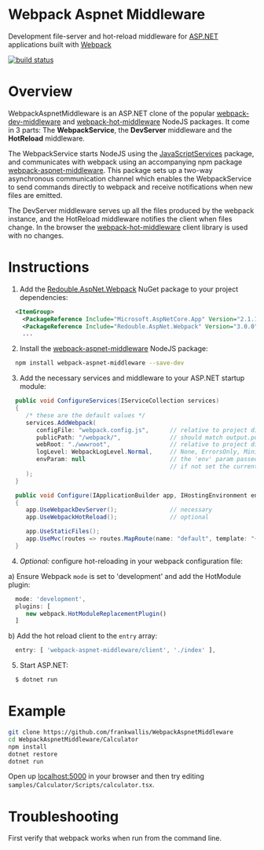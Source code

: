 # Webpack Aspnet Middleware

Development file-server and hot-reload middleware for [ASP.NET](https://github.com/aspnet) applications built with [Webpack](https://github.com/webpack/webpack)

[![build status](https://secure.travis-ci.org/frankwallis/WebpackAspnetMiddleware.png?branch=master)](http://travis-ci.org/frankwallis/WebpackAspnetMiddleware)

# Overview

WebpackAspnetMiddleware is an ASP.NET clone of the popular [webpack-dev-middleware](https://github.com/webpack/webpack-dev-middleware) and [webpack-hot-middleware](https://github.com/glenjamin/webpack-hot-middleware) NodeJS packages. It come in 3 parts: The **WebpackService**, the **DevServer** middleware and the **HotReload** middleware.

The WebpackService starts NodeJS using the [JavaScriptServices](https://github.com/aspnet/JavaScriptServices) package, and communicates with webpack using an accompanying npm package [webpack-aspnet-middleware](https://www.npmjs.com/package/webpack-aspnet-middleware). This package sets up a two-way asynchronous communication channel which enables the WebpackService to send commands directly to webpack and receive notifications when new files are emitted.

The DevServer middleware serves up all the files produced by the webpack instance, and the HotReload middleware notifies the client when files change. In the browser the [webpack-hot-middleware](https://github.com/glenjamin/webpack-hot-middleware) client library is used with no changes.


# Instructions
1) Add the [Redouble.AspNet.Webpack](https://www.nuget.org/packages/Redouble.Aspnet.Webpack/) NuGet package to your project dependencies:
```xml
  <ItemGroup>
    <PackageReference Include="Microsoft.AspNetCore.App" Version="2.1.1" />
    <PackageReference Include="Redouble.AspNet.Webpack" Version="3.0.0" />
    ...
```

2) Install the [webpack-aspnet-middleware](https://www.npmjs.com/package/webpack-aspnet-middleware) NodeJS package:
```sh
  npm install webpack-aspnet-middleware --save-dev
```

3) Add the necessary services and middleware to your ASP.NET startup module:
```cs
  public void ConfigureServices(IServiceCollection services)
  {    
     /* these are the default values */   
     services.AddWebpack(
        configFile: "webpack.config.js",      // relative to project directory
        publicPath: "/webpack/",              // should match output.publicPath in your webpack config
        webRoot: "./wwwroot",                 // relative to project directory
        logLevel: WebpackLogLevel.Normal,     // None, ErrorsOnly, Minimal, Normal or Verbose
        envParam: null                        // the 'env' param passed to webpack.config.js,
                                              // if not set the current environment name is passed
     );       
  }

  public void Configure(IApplicationBuilder app, IHostingEnvironment env, ILoggerFactory loggerFactory)
  {
     app.UseWebpackDevServer();               // necessary
     app.UseWebpackHotReload();               // optional

     app.UseStaticFiles();
     app.UseMvc(routes => routes.MapRoute(name: "default", template: "{controller=Home}/{action=Index}/{id?}"));
  }
```

4) *Optional:* configure hot-reloading in your webpack configuration file:

a) Ensure Webpack ```mode``` is set to 'development' and add the HotModule plugin:
```js
  mode: 'development',
  plugins: [
     new webpack.HotModuleReplacementPlugin()
  ]
```
b) Add the hot reload client to the ```entry``` array:
```js
  entry: [ 'webpack-aspnet-middleware/client', './index' ],
```
5) Start ASP.NET:
```sh
  $ dotnet run
```

# Example

```sh
git clone https://github.com/frankwallis/WebpackAspnetMiddleware
cd WebpackAspnetMiddleware/Calculator
npm install
dotnet restore
dotnet run
```
Open up [localhost:5000](http://localhost:5000) in your browser and then try editing ```samples/Calculator/Scripts/calculator.tsx```.

# Troubleshooting

First verify that webpack works when run from the command line.

